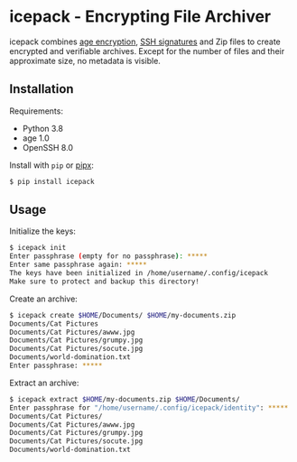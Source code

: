 # icepack - Encrypting File Archiver

icepack combines [age encryption][], [SSH signatures][] and Zip files to create
encrypted and verifiable archives. Except for the number of files and their
approximate size, no metadata is visible.

[age encryption]: https://age-encryption.org/
[ssh signatures]: https://www.agwa.name/blog/post/ssh_signatures

## Installation

Requirements:

- Python 3.8
- age 1.0
- OpenSSH 8.0

Install with `pip` or [pipx][]:

```bash
$ pip install icepack
```

[pipx]: https://pypa.github.io/pipx/

## Usage

Initialize the keys:

```bash
$ icepack init
Enter passphrase (empty for no passphrase): *****
Enter same passphrase again: *****
The keys have been initialized in /home/username/.config/icepack
Make sure to protect and backup this directory!
```

Create an archive:

```bash
$ icepack create $HOME/Documents/ $HOME/my-documents.zip
Documents/Cat Pictures
Documents/Cat Pictures/awww.jpg
Documents/Cat Pictures/grumpy.jpg
Documents/Cat Pictures/socute.jpg
Documents/world-domination.txt
Enter passphrase: *****
```

Extract an archive:

```bash
$ icepack extract $HOME/my-documents.zip $HOME/Documents/
Enter passphrase for "/home/username/.config/icepack/identity": *****
Documents/Cat Pictures/
Documents/Cat Pictures/awww.jpg
Documents/Cat Pictures/grumpy.jpg
Documents/Cat Pictures/socute.jpg
Documents/world-domination.txt
```
